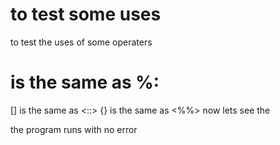 # to test some uses
to test the uses of some operaters
# is the same as %:
[] is the same as <::>
{} is the same as <%%>
now lets see the 

the program runs with no error
